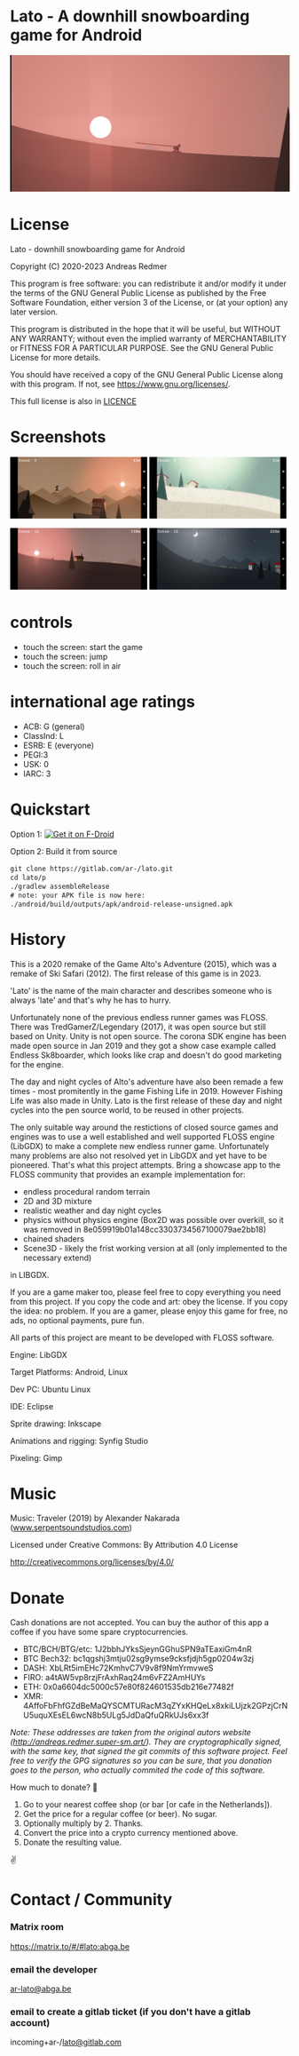 # Lato - A downhill snowboarding game for Android

![screenshot](metadata/en-GB/images/featureGraphic.png)

# License
Lato - downhill snowboarding game for Android

Copyright (C) 2020-2023 Andreas Redmer

This program is free software: you can redistribute it and/or modify it under the terms of the GNU General Public License as published by the Free Software Foundation, either version 3 of the License, or (at your option) any later version.

This program is distributed in the hope that it will be useful, but WITHOUT ANY WARRANTY; without even the implied warranty of MERCHANTABILITY or FITNESS FOR A PARTICULAR PURPOSE. See the GNU General Public License for more details.

You should have received a copy of the GNU General Public License along with this program. If not, see <https://www.gnu.org/licenses/>.

This full license is also in [LICENCE](LICENCE)

# Screenshots
<p float="left">
  <img src="metadata/en-GB/images/phoneScreenshots/lato_dawn.png" width="49%" />
  <img src="metadata/en-GB/images/phoneScreenshots/lato_day.png" width="49%" /> 
</p>

<p float="left">
  <img src="metadata/en-GB/images/phoneScreenshots/lato_dusk.png" width="49%" />
  <img src="metadata/en-GB/images/phoneScreenshots/lato_night.png" width="49%" /> 
</p>

# controls
* touch the screen: start the game
* touch the screen: jump
* touch the screen: roll in air

# international age ratings

*    ACB: G (general)
*    ClassInd: L
*    ESRB: E (everyone)
*    PEGI:3
*    USK: 0
*    IARC: 3

# Quickstart

Option 1: [![Get it on F-Droid](https://f-droid.org/wiki/images/3/31/F-Droid-button_get-it-on_smaller.png)](https://f-droid.org/packages/ardash.lato/)

Option 2: Build it from source

	git clone https://gitlab.com/ar-/lato.git
	cd lato/p
	./gradlew assembleRelease
	# note: your APK file is now here: ./android/build/outputs/apk/android-release-unsigned.apk

# History

This is a 2020 remake of the Game Alto's Adventure (2015), which was a remake of Ski Safari (2012). The first release of this game is in 2023.

'Lato' is the name of the main character and describes someone who is always 'late' and that's why he has to hurry.

Unfortunately none of the previous endless runner games was FLOSS. There was TredGamerZ/Legendary (2017), it was open source but still based on Unity. Unity is not open source. The corona SDK engine has been made open source in Jan 2019 and they got a show case example called Endless Sk8boarder, which looks like crap and doesn't do good marketing for the engine.

The day and night cycles of Alto's adventure have also been remade a few times - most promitently in the game Fishing Life in 2019. However Fishing Life was also made in Unity. Lato is the first release of these day and night cycles into the pen source world, to be reused in other projects.

The only suitable way around the restictions of closed source games and engines was to use a well established and well supported FLOSS engine (LibGDX) to make a complete new endless runner game. Unfortunately many problems are also not resolved yet in LibGDX and yet have to be pioneered. That's what this project attempts. Bring a showcase app to the FLOSS community that provides an example implementation for:
* endless procedural random terrain
* 2D and 3D mixture
* realistic weather and day night cycles
* physics without physics engine (Box2D was possible over overkill, so it was removed in 8e059919b01a148cc3303734567100079ae2bb18)
* chained shaders
* Scene3D - likely the frist working version at all (only implemented to the necessary extend)

in LIBGDX.

If you are a game maker too, please feel free to copy everything you need from this project. If you copy the code and art: obey the license. If you copy the idea: no problem. If you are a gamer, please enjoy this game for free, no ads, no optional payments, pure fun.

All parts of this project are meant to be developed with FLOSS software.

Engine: LibGDX

Target Platforms: Android, Linux

Dev PC: Ubuntu Linux

IDE: Eclipse

Sprite drawing: Inkscape

Animations and rigging: Synfig Studio

Pixeling: Gimp

# Music

Music: Traveler (2019) by Alexander Nakarada (www.serpentsoundstudios.com)

Licensed under Creative Commons: By Attribution 4.0 License

http://creativecommons.org/licenses/by/4.0/

# Donate

Cash donations are not accepted. You can buy the author of this app a coffee if you have some spare cryptocurrencies.

* BTC/BCH/BTG/etc: 1J2bbhJYksSjeynGGhuSPN9aTEaxiGm4nR
* BTC Bech32: bc1qgshj3mtju02sg9ymse9cksfjdjh5gp0204w3zj
* DASH: XbLRt5imEHc72KmhvC7V9v8f9NmYrmvweS
* FIRO: a4tAW5vp8rzjFrAxhRaq24m6vFZ2AmHUYs
* ETH: 0x0a6604dc5000c57e80f824601535db216e77482f
* XMR: 4AffoFbFhfGZdBeMaQYSCMTURacM3qZYxKHQeLx8xkiLUjzk2GPzjCrNU5uquXEsEL6wcN8b5ULg5JdDaQfuQRkUJs6xx3f

*Note: These addresses are taken from the original autors website (http://andreas.redmer.super-sm.art/). They are cryptographically signed, with the same key, that signed the git commits of this software project. Feel free to verify the GPG signatures so you can be sure, that you donation goes to the person, who actually commited the code of this software.*

How much to donate? 🙂

1. Go to your nearest coffee shop (or bar [or cafe in the Netherlands]).
2. Get the price for a regular coffee (or beer). No sugar.
3. Optionally multiply by 2. Thanks.
4. Convert the price into a crypto currency mentioned above. 
5. Donate the resulting value.

✌️

# Contact / Community
### Matrix room
https://matrix.to/#/#lato:abga.be

### email the developer
ar-lato@abga.be

### email to create a gitlab ticket (if you don't have a gitlab account)
incoming+ar-/lato@gitlab.com
